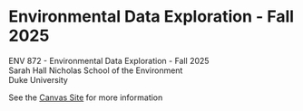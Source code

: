 # Environmental Data Exploration - Fall 2025
ENV 872 - Environmental Data Exploration - Fall 2025  
Sarah Hall
Nicholas School of the Environment  
Duke University  

See the [Canvas Site](https://canvas.duke.edu/courses/62351) for more information
